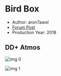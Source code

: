 # Bird Box

* Author: aron7awol
* [Forum Post](https://www.avsforum.com/threads/bass-eq-for-filtered-movies.2995212/post-57318582)
* Production Year: 2018

## DD+ Atmos

![img 0](https://i.imgur.com/xWrvcoc.jpg)

![img 1](https://i.imgur.com/eTVHTgj.jpg)

